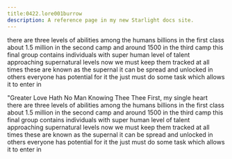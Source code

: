 ```yaml
---
title:0422.lore001burrow
description: A reference page in my new Starlight docs site.
---
```

there are three levels of abilities among the humans
billions in the first class
about 1.5 million in the second camp
and around 1500 in the third camp 
this final group contains individuals with super human level of talent
approaching supernatural levels 
now we must keep them tracked at all times 
these are known as the supernal
it can be spread and unlocked in others 
everyone has potential for it 
the just must do some task which allows it to enter in 

"Greater Love Hath No Man Knowing Thee Thee First,
my single heart\
there are three levels of abilities among the humans
billions in the first class
about 1.5 million in the second camp
and around 1500 in the third camp 
this final group contains individuals with super human level of talent
approaching supernatural levels 
now we must keep them tracked at all times 
these are known as the supernal
it can be spread and unlocked in others 
everyone has potential for it 
the just must do some task which allows it to enter in 